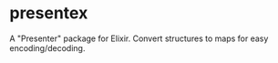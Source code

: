 # presentex
A "Presenter" package for Elixir. Convert structures to maps for easy encoding/decoding.
